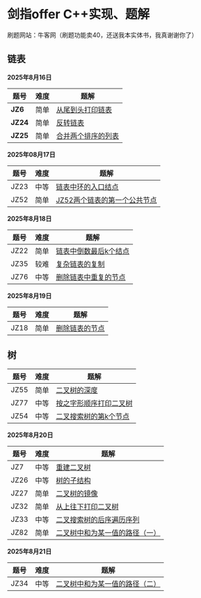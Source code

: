 # 剑指offer C++实现、题解

刷题网站：牛客网（刷题功能卖40，还送我本实体书，我真谢谢你了）

## 链表
**2025年8月16日**


|题号|难度|题解|
| ---- | ---- | ----|
| **JZ6**      | <front color='Green'>简单</front> | [从尾到头打印链表](http://baixiao.club/2025/08/16/%E4%BB%8E%E5%A4%B4%E5%88%B0%E5%B0%BE%E6%89%93%E5%8D%B0%E9%93%BE%E8%A1%A8/) |
| **JZ24** | <front color=Green>简单<front> | [反转链表](http://baixiao.club/2025/08/16/%E5%8F%8D%E8%BD%AC%E9%93%BE%E8%A1%A8/) |
| **JZ25** | <front color=Green>简单<front> | [合并两个排序的列表](http://baixiao.club/2025/08/16/%E5%90%88%E5%B9%B6%E4%B8%A4%E4%B8%AA%E6%8E%92%E5%BA%8F%E7%9A%84%E5%88%97%E8%A1%A8/) |

**2025年08月17日**

| 题号 | 难度                            | 题解                                                         |
| ---- | ------------------------------- | ------------------------------------------------------------ |
| JZ23 | <front color=Yellow>中等<front> | [链表中环的入口结点](https://baixiao.club/2025/08/17/JZ23%E9%93%BE%E8%A1%A8%E4%B8%AD%E7%8E%AF%E7%9A%84%E5%85%A5%E5%8F%A3%E7%BB%93%E7%82%B9/) |
| JZ52 | <front color=Green>简单<front>  | [JZ52两个链表的第一个公共节点](https://baixiao.club/2025/08/17/JZ52%E4%B8%A4%E4%B8%AA%E9%93%BE%E8%A1%A8%E7%9A%84%E7%AC%AC%E4%B8%80%E4%B8%AA%E5%85%AC%E5%85%B1%E8%8A%82%E7%82%B9/) |

**2025年8月18日**

| 题号 | 难度                           | 题解                                                     |
| ---- | ------------------------------ | -------------------------------------------------------- |
| JZ22 | <front color=Green>简单<front> | [链表中倒数最后k个结点](./JZ22_链表中倒数最后k个结点.md) |
| JZ35 | <front color=Green>较难<front> | [复杂链表的复制](./JZ35_复杂链表的复制.md)               |
| JZ76 | <front color=Green>中等<front> | [删除链表中重复的节点](./JZ76_删除链表中重复的结点.md)   |

**2025年8月19日**

| 题号 | 难度                           | 题解                                       |
| ---- | ------------------------------ | ------------------------------------------ |
| JZ18 | <front color=Green>简单<front> | [删除链表的节点](./JZ18_删除链表的节点.md) |

## 树

| 题号 | 难度                            | 题解                                                       |
| ---- | ------------------------------- | ---------------------------------------------------------- |
| JZ55 | <front color=Green>简单<front>  | [二叉树的深度](./JZ55_二叉树的深度.md)                     |
| JZ77 | <front color=Yellow>中等<front> | [按之字形顺序打印二叉树](./JZ77_按之字形顺序打印二叉树.md) |
| JZ54 | <front color=Yellow>中等<front> | [二叉搜索树的第k个节点](./JZ54_二叉搜索树的第k个节点.md)   |

**2025年8月20日**

| 题号 | 难度                            | 题解                                                         |
| ---- | ------------------------------- | ------------------------------------------------------------ |
| JZ7  | <front color=Yellow>中等<front> | [重建二叉树](./JZ7_重建二叉树.md)                            |
| JZ26 | <front color=Yellow>中等<front> | [树的子结构](./JZ26_树的子结构.md)                           |
| JZ27 | <front color=Green>简单<front>  | [二叉树的镜像](./JZ27_二叉树的镜像.md)                       |
| JZ32 | <front color=Green>简单<front>  | [从上往下打印二叉树](./JZ32_从上往下打印二叉树)              |
| JZ33 | <front color=Yellow>中等<front> | [二叉搜索树的后序遍历序列](./JZ33_二叉搜索树的后序遍历序列.md) |
| JZ82 | <front color=Green>简单<front>  | [二叉树中和为某一值的路径（一）](./JZ82_二叉树中和为某一值的路径（一）.md) |

**2025年8月21日**

| 题号 | 难度                            | 题解                                                         |
| ---- | ------------------------------- | ------------------------------------------------------------ |
| JZ34 | <front color=Yellow>中等<front> | [二叉树中和为某一值的路径（二）](./JZ34_二叉树中和为某一值的路径（二）.md) |

